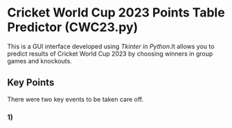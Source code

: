 # Cricket World Cup 2023 Points Table Predictor (CWC23.py)
This is a GUI interface developed using *Tkinter in Python*.It allows you to predict results of Cricket World Cup 2023 by choosing winners in group games and knockouts.
## Key Points
There were two key events to be taken care off.
### 1)

